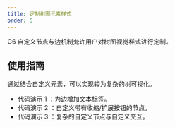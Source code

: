 ```yaml
---
title: 定制树图元素样式
order: 5
---
```


G6 自定义节点与边机制允许用户对树图视觉样式进行定制。

## 使用指南

通过结合自定义元素，可以实现较为复杂的树可视化。

- 代码演示 1 ：为边增加文本标签。
- 代码演示 2 ：自定义带有收缩/扩展按钮的节点。
- 代码演示 3 ：复杂的自定义节点与自定义交互。
